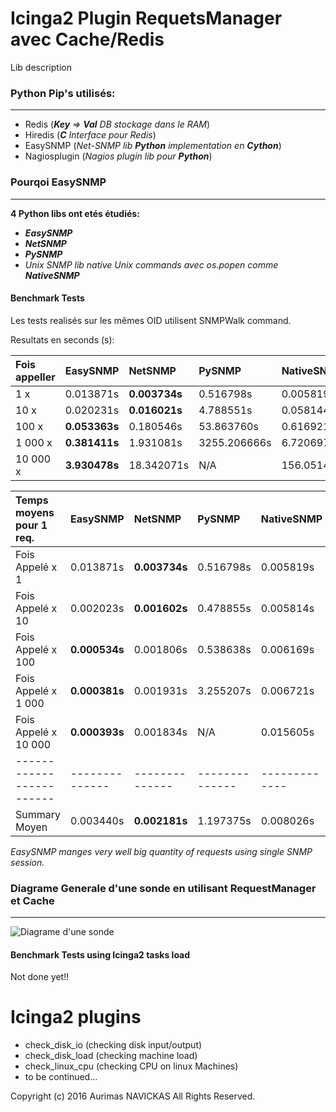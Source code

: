# Icinga2 Plugin RequetsManager avec Cache/Redis

Lib description

### Python Pip's utilisés:
***
* Redis (_**Key** => **Val** DB stockage dans le RAM_)
* Hiredis (_**C** Interface pour Redis_)
* EasySNMP (_Net-SNMP lib **Python** implementation en **Cython**_)
* Nagiosplugin (_Nagios plugin lib pour **Python**_)

### Pourqoi EasySNMP
***
**4 Python libs ont etés étudiés:**
* _**EasySNMP**_
* _**NetSNMP**_
* _**PySNMP**_
* _Unix SNMP lib native Unix commands avec os.popen comme **NativeSNMP**_

#### Benchmark Tests
Les tests realisés sur les mêmes OID utilisent SNMPWalk command.

Resultats en seconds (s):
</br>

| Fois appeller  | EasySNMP       | NetSNMP        | PySNMP         | NativeSNMP    |
| :------------- | :------------- | :------------- | :------------- |:------------- |
| 1 x            | 0.013871s      | **0.003734s**  | 0.516798s      | 0.005819s     |
| 10 x           | 0.020231s      | **0.016021s**  | 4.788551s      | 0.058144s     |
| 100 x          | **0.053363s**  | 0.180546s      | 53.863760s     | 0.616921s     |
| 1 000 x        | **0.381411s**  | 1.931081s      | 3255.206666s   | 6.720697s     |
| 10 000 x       | **3.930478s**  | 18.342071s     | N/A            | 156.051447s   |


| Temps moyens pour 1 req. | EasySNMP       | NetSNMP        | PySNMP         | NativeSNMP    |
| :-------------           | :------------- | :------------- | :------------- |:------------- |
| Fois Appelé x 1          | 0.013871s      | **0.003734s**  | 0.516798s      | 0.005819s     |
| Fois Appelé x 10         | 0.002023s      | **0.001602s**  | 0.478855s      | 0.005814s     |
| Fois Appelé x 100        | **0.000534s**  | 0.001806s      | 0.538638s      | 0.006169s     |
| Fois Appelé x 1 000      | **0.000381s**  | 0.001931s      | 3.255207s      | 0.006721s     |
| Fois Appelé x 10 000     | **0.000393s**  | 0.001834s      | N/A            | 0.015605s     |
| ------------------------ | -------------- | -------------- | -------------- | ------------- |
| Summary Moyen            | 0.003440s      | **0.002181s**  | 1.197375s      | 0.008026s     |

_EasySNMP manges very well big quantity of requests using single SNMP session._

### Diagrame Generale d'une sonde en utilisant RequestManager et Cache
***
![Diagrame d'une sonde](https://rawgit.com/aurimukas/icinga2_plugins/master/docs/img/sonde_diagram.svg)

#### Benchmark Tests using Icinga2 tasks load

Not done yet!!

# Icinga2 plugins

* check_disk_io (checking disk input/output)
* check_disk_load (checking machine load)
* check_linux_cpu (checking CPU on linux Machines)
* to be continued...

Copyright (c) 2016 Aurimas NAVICKAS All Rights Reserved.
